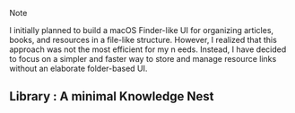 > [!NOTE]
> I initially planned to build a macOS Finder-like UI for organizing articles, books, and resources in a file-like structure.
> However, I realized that this approach was not the most efficient for my n eeds. 
> Instead, I have decided to focus on a simpler and faster way to store and manage resource links without an elaborate folder-based UI.

## Library : A minimal Knowledge Nest

